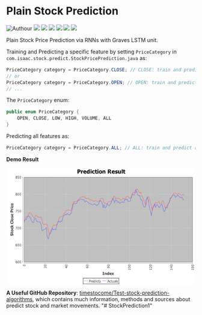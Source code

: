 # Plain Stock Prediction

![Authour](https://img.shields.io/badge/Author-Zhang%20Hao%20(Isaac%20Changhau)-blue.svg) ![](https://img.shields.io/badge/Java-1.8-brightgreen.svg) ![](https://img.shields.io/badge/DeepLearning4J-0.9.1-yellowgreen.svg) ![](https://img.shields.io/badge/ND4J-0.9.1-yellowgreen.svg) ![](https://img.shields.io/badge/Guava-23.0-yellowgreen.svg) ![](https://img.shields.io/badge/OpenCSV-3.9-yellowgreen.svg) ![](https://img.shields.io/badge/Spark-2.1.0-yellowgreen.svg)

Plain Stock Price Prediction via RNNs with Graves LSTM unit.

Training and Predicting a specific feature by setting `PriceCategory` in `com.isaac.stock.predict.StockPricePrediction.java` as:
```java
PriceCategory category = PriceCategory.CLOSE; // CLOSE: train and predict close price
// or
PriceCategory category = PriceCategory.OPEN; // OPEN: train and predict open price
// ...
```
The `PriceCategory` enum:
```java
public enum PriceCategory {
    OPEN, CLOSE, LOW, HIGH, VOLUME, ALL
}
```
Predicting all features as:
```java
PriceCategory category = PriceCategory.ALL; // ALL: train and predict all features
```

**Demo Result**

<img src="predict.png" align=center />

**A Useful GitHub Repository**: [timestocome/Test-stock-prediction-algorithms](https://github.com/timestocome/Test-stock-prediction-algorithms), which contains much information, methods and sources about predict stock and market movements.
"# StockPrediction1" 
